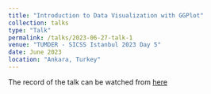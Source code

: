 ```yaml
---
title: "Introduction to Data Visualization with GGPlot"
collection: talks
type: "Talk"
permalink: /talks/2023-06-27-talk-1
venue: "TUMDER - SICSS Istanbul 2023 Day 5"
date: June 2023
location: "Ankara, Turkey"
---
```


The record of the talk can be watched from [here](https://www.youtube.com/watch?v=j8YJh10P2ew&t=1812s&ab_channel=AkinUnver)

